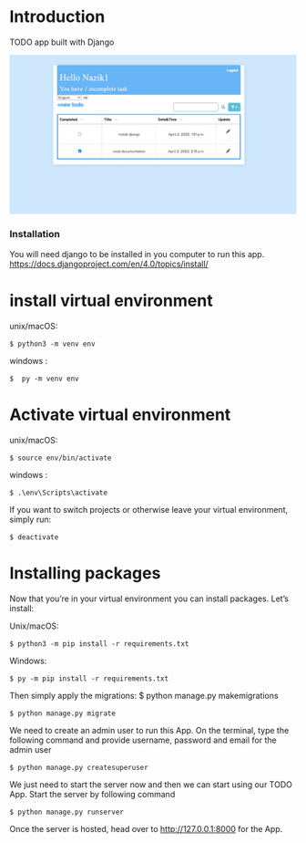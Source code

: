 # Introduction
TODO app built with Django

![todoimage](https://github.com/nazikashyrova/todo-project/blob/master/todo.jpg?raw=true "Title")

### Installation
You will need django to be installed in you computer to run this app. 
https://docs.djangoproject.com/en/4.0/topics/install/ 
      

# install virtual environment
unix/macOS:  

    $ python3 -m venv env

windows : 

    $  py -m venv env


# Activate virtual environment

unix/macOS:

    $ source env/bin/activate

windows : 

    $ .\env\Scripts\activate


If you want to switch projects or otherwise leave your virtual environment, simply run:

    $ deactivate
 
# Installing packages
Now that you’re in your virtual environment you can install packages. Let’s install:

Unix/macOS: 

    $ python3 -m pip install -r requirements.txt

Windows: 

    $ py -m pip install -r requirements.txt  
  
Then simply apply the migrations:
    $ python manage.py makemigrations

    $ python manage.py migrate
    
We need to create an admin user to run this App. On the terminal, type the following command and provide username, password and email for the admin user

    $ python manage.py createsuperuser

We just need to start the server now and then we can start using our TODO App. Start the server by following command
    
    $ python manage.py runserver
    
Once the server is hosted, head over to http://127.0.0.1:8000 for the App.
